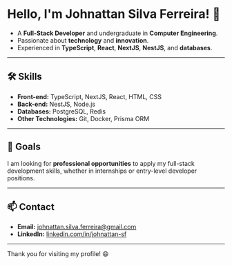 # Hello, I'm Johnattan Silva Ferreira! 👋

- A **Full-Stack Developer** and undergraduate in **Computer Engineering**.  
- Passionate about **technology** and **innovation**.  
- Experienced in **TypeScript**, **React**, **NextJS**, **NestJS**, and **databases**.

---

## 🛠️ Skills
- **Front-end:** TypeScript, NextJS, React, HTML, CSS  
- **Back-end:** NestJS, Node.js  
- **Databases:** PostgreSQL, Redis
- **Other Technologies:** Git, Docker, Prisma ORM  

---

## 🎯 Goals
I am looking for **professional opportunities** to apply my full-stack development skills, whether in internships or entry-level developer positions.

---

## 📫 Contact
- **Email:** johnattan.silva.ferreira@gmail.com  
- **LinkedIn:** [linkedin.com/in/johnattan-sf](https://linkedin.com/in/johnattan-sf)  

---

Thank you for visiting my profile! 😄
